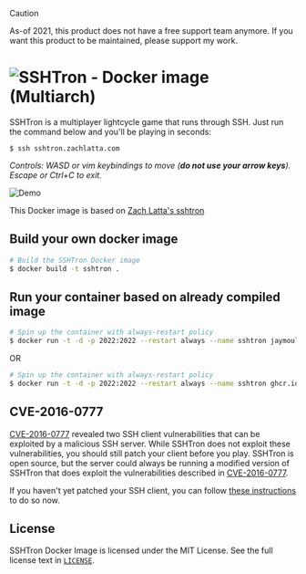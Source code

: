 > [!CAUTION]
> As-of 2021, this product does not have a free support team anymore. If you want this product to be maintained, please support my work.

# ![SSHTron](https://cdn.rawgit.com/zachlatta/sshtron/master/logo.svg) - Docker image (Multiarch)

SSHTron is a multiplayer lightcycle game that runs through SSH. Just run the command below and you'll be playing in seconds:

    $ ssh sshtron.zachlatta.com

_Controls: WASD or vim keybindings to move (**do not use your arrow keys**). Escape or Ctrl+C to exit._

![Demo](https://cdn.rawgit.com/zachlatta/sshtron/master/static/img/gameplay.gif)

This Docker image is based on [Zach Latta's sshtron](https://github.com/zachlatta/sshtron)

Build your own docker image
---------------------------
```sh
# Build the SSHTron Docker image
$ docker build -t sshtron .
```

Run your container based on already compiled image
--------------------------------------------------
```sh
# Spin up the container with always-restart policy
$ docker run -t -d -p 2022:2022 --restart always --name sshtron jaymoulin/sshtron
```
OR
```sh
# Spin up the container with always-restart policy
$ docker run -t -d -p 2022:2022 --restart always --name sshtron ghcr.io/jaymoulin/sshtron
```

## CVE-2016-0777

[CVE-2016-0777](https://www.qualys.com/2016/01/14/cve-2016-0777-cve-2016-0778/openssh-cve-2016-0777-cve-2016-0778.txt)
revealed two SSH client vulnerabilities that can be exploited by a malicious SSH server. While SSHTron does not exploit
these vulnerabilities, you should still patch your client before you play. SSHTron is open source, but the server
could always be running a modified version of SSHTron that does exploit the vulnerabilities described
in [CVE-2016-0777](https://www.qualys.com/2016/01/14/cve-2016-0777-cve-2016-0778/openssh-cve-2016-0777-cve-2016-0778.txt).

If you haven't yet patched your SSH client, you can follow
[these instructions](https://www.jacobtomlinson.co.uk/quick%20tip/2016/01/15/fixing-ssh-vulnerability-CVE-2016-0777/) to do so now.

## License

SSHTron Docker Image is licensed under the MIT License. See the full license text in [`LICENSE`](LICENSE).
